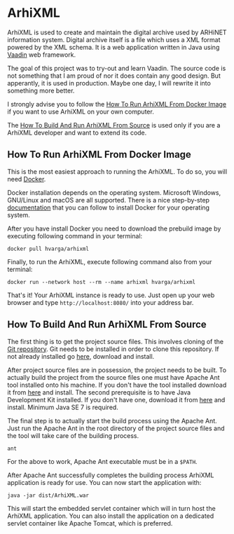 # ArhiXML

ArhiXML is used to create and maintain the digital archive used by ARHiNET information system. Digital archive itself is a file which uses a XML format powered by the XML schema. It is a web application written in Java using [Vaadin](https://vaadin.com/) web framework.

The goal of this project was to try-out and learn Vaadin. The source code is not something that I am proud of nor it does contain any good design. But apperantly, it is used in production. Maybe one day, I will rewrite it into something more better.

I strongly advise you to follow the [How To Run ArhiXML From Docker Image](#how-to-run-arhixml-from-docker-image) if you want to use ArhiXML on your own computer.

The [How To Build And Run ArhiXML From Source](#how-to-build-and-run-arhixml-from-source) is used only if you are a ArhiXML developer and want to extend its code.

## How To Run ArhiXML From Docker Image

This is the most easiest approach to running the ArhiXML. To do so, you will need [Docker](https://www.docker.com/).

Docker installation depends on the operating system. Microsoft Windows, GNU/Linux and macOS are all supported. There is a nice step-by-step [documentation](https://docs.docker.com/install/) that you can follow to install Docker for your operating system.

After you have install Docker you need to download the prebuild image by executing following command in your terminal:

```shell
docker pull hvarga/arhixml
```

Finally, to run the ArhiXML, execute following command also from your terminal:

```shell
docker run --network host --rm --name arhixml hvarga/arhixml
```

That's it! Your ArhiXML instance is ready to use. Just open up your web browser and type `http://localhost:8080/` into your address bar.

## How To Build And Run ArhiXML From Source

The first thing is to get the project source files. This involves cloning of the [Git repository](https://github.com/hvarga/arhixml.git). Git needs to be installed in order to clone this repository. If not already installed go [here](http://git-scm.com/downloads), download and install.

After project source files are in possession, the project needs to be built. To actually build the project from the source files one must have Apache Ant tool installed onto his machine. If you don't have the tool installed download it from [here](http://ant.apache.org/bindownload.cgi) and install. The second prerequisite is to have Java Development Kit installed. If you don't have one, download it from [here](http://www.oracle.com/technetwork/java/javase/downloads/index.html) and install. Minimum Java SE 7 is required.

The final step is to actually start the build process using the Apache Ant. Just run the Apache Ant in the root directory of the project source files and the tool will take care of the building process.

```plain
ant
```

For the above to work, Apache Ant executable must be in a `$PATH`.

After Apache Ant successfully completes the building process ArhiXML application is ready for use. You can now start the application with:

```plain
java -jar dist/ArhiXML.war
```

This will start the embedded servlet container which will in turn host the ArhiXML application. You can also install the application on a dedicated servlet container like Apache Tomcat, which is preferred.